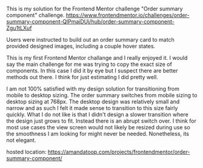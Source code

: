 This is my solution for the Frontend Mentor challenge "Order summary component" challenge. https://www.frontendmentor.io/challenges/order-summary-component-QlPmajDUj/hub/order-summary-component-Zgu1tLXuf

Users were instructed to build out an order summary card to match provided designed images, including a couple hover states.

This is my first Frontend Mentor challange and I really enjoyed it. I would say the main challenge for me was trying to copy the exact size of components. In this case I did it by eye but I suspect there are better methods out there. I think for just estimating I did pretty well.

I am not 100% satisfied with my design solution for transitioning from mobile to desktop sizing. The order summary switches from mobile sizing to desktop sizing at 768px. The desktop design was relatively small and narrow and as such I felt it made sense to transition to this size fairly quickly. What I do not like is that I didn't design a slower transition where the design just grows to fit. Instead there is an abrupt switch over. I think for most use cases the view screen would not likely be resized during use so the smoothness I am looking for might never be needed. Nonetheless, its not elegant.

hosted location:
https://amandatoop.com/projects/frontendmentor/order-summary-component/
